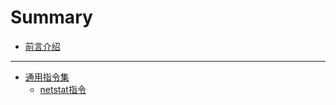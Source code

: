 # Summary

* [前言介绍](README.md)

---

* [通用指令集](docs/chapter-1/README.md)
  + [netstat指令](docs/chapter-1/netstat指令查看并杀死指定端口进程.md)
